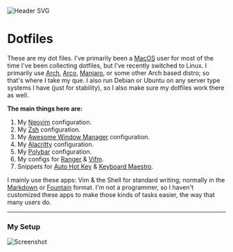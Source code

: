 ![Header SVG](https://makccr.github.io/images/github-header.svg)

# Dotfiles
These are my dot files. I've primarily been a [MacOS](https://apple.com/macos/) user for most of the time I've been collecting dotfiles, but I've recently switched to Linux. I primarily use [Arch](https://www.archlinux.org), [Arco](https://arcolinux.com/), [Manjaro](https://manjaro.org), or some other Arch based distro; so that's where I take my que. I also run Debian or Ubuntu on any server type systems I have (just for stability), so I also make sure my dotfiles work there as well.

**The main things here are:**
1. My [Neovim](https://neovim.io/) configuration. 
2. My [Zsh](https://www.zsh.org/) configuration.
3. My [Awesome Window Manager](https://awesomewm.org/) configuration.
4. My [Alacritty](https://github.com/alacritty/alacritty) configuration.
5. My [Polybar](https://polybar.github.io/) configuration.
6. My configs for [Ranger](https://github.com/ranger/ranger) & [Vifm](https://github.com/vifm/vifm).
7. Snippets for [Auto Hot Key](https://www.autohotkey.com/) & [Keyboard Maestro](https://www.keyboardmaestro.com/main/). 

I mainly use these apps: Vim & the Shell for standard writing; normally in the [Markdown](https://www.markdownguide.org/) or [Fountain](https://fountain.io/) format. I'm not a programmer, so I haven't customized these apps to make those kinds of tasks easier, the way that many users do.

---

### My Setup
![Screenshot](https://raw.githubusercontent.com/makccr/dot/master/images/desktop.png)
